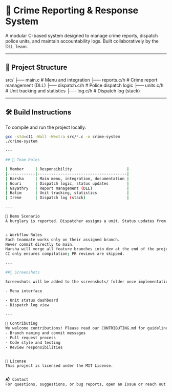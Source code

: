 # 🚨 Crime Reporting & Response System

A modular C-based system designed to manage crime reports, dispatch police units, and maintain accountability logs. Built collaboratively by the DLL Team.

---

## 📁 Project Structure
src/
├── main.c # Menu and integration
├── reports.c/h # Crime report management (DLL)
├── dispatch.c/h # Police dispatch logic
├── units.c/h # Unit tracking and statistics
├── log.c/h # Dispatch log (stack)

---

## 🛠 Build Instructions

To compile and run the project locally:

```bash
gcc -std=c11 -Wall -Wextra src/*.c -o crime-system
./crime-system

---

## 👥 Team Roles

| Member     | Responsibility                        |
|------------|---------------------------------------|
| Harsha     | Main menu, integration, documentation |
| Gouri      | Dispatch logic, status updates        |
| Gayathry   | Report management (DLL)               |
| Hatim      | Unit tracking, statistics             |
| Irene      | Dispatch log (stack)                  |

---

🧪 Demo Scenario
A burglary is reported. Dispatcher assigns a unit. Status updates from Pending → In Progress → Resolved. Log entry created for accountability.


⚠️ Workflow Rules
Each teammate works only on their assigned branch.
Never commit directly to main.
Harsha will merge all feature branches into dev at the end of the project.
CI only ensures compilation; PR reviews are skipped.

---

##📸 Screenshots

Screenshots will be added to the screenshots/ folder once implementation begins:

- Menu interface

- Unit status dashboard
- Dispatch log view

---

📌 Contributing
We welcome contributions! Please read our CONTRIBUTING.md for guidelines on:
- Branch naming and commit messages
- Pull request process
- Code style and testing
- Review responsibilities


📄 License
This project is licensed under the MIT License.


📬 Contact
For questions, suggestions, or bug reports, open an Issue or reach out via GitHub.